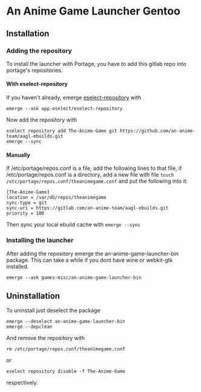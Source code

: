# An Anime Game Launcher Gentoo

## Installation

### Adding the repository

To install the launcher with Portage, you have to add this gitlab repo into portage's repositories.

#### With eselect-repository

If you haven't already, emerge [eselect-repository](https://wiki.gentoo.org/wiki/Eselect/Repository) with
```
emerge --ask app-eselect/eselect-repository
```

Now add the repository with
```
eselect repository add The-Anime-Game git https://github.com/an-anime-team/aagl-ebuilds.git
emerge --sync
```

#### Manually

If /etc/portage/repos.conf is a file, add the following lines to that file, if /etc/portage/repos.conf is a directory, add a new file with file `touch /etc/portage/repos.conf/theanimegame.conf` and put the following into it:
```
[The-Anime-Game]
location = /var/db/repos/theanimegame
sync-type = git
sync-uri = https://gitlab.com/an-anime-team/aagl-ebuilds.git
priority = 100
```

Then sync your local ebuild cache with
`emerge --sync`

### Installing the launcher
After adding the repository emerge the an-anime-game-launcher-bin package.
This can take a while if you dont have wine or webkit-gtk installed.
```
emerge --ask games-misc/an-anime-game-launcher-bin
```


## Uninstallation

To uninstall just deselect the package
```
emerge --deselect an-anime-game-launcher-bin
emerge --depclean
```

And remove the repository with

```
rm /etc/portage/repos.conf/theanimegame.conf
```
or
```
eselect repository disable -f The-Anime-Game
```
respectively.
